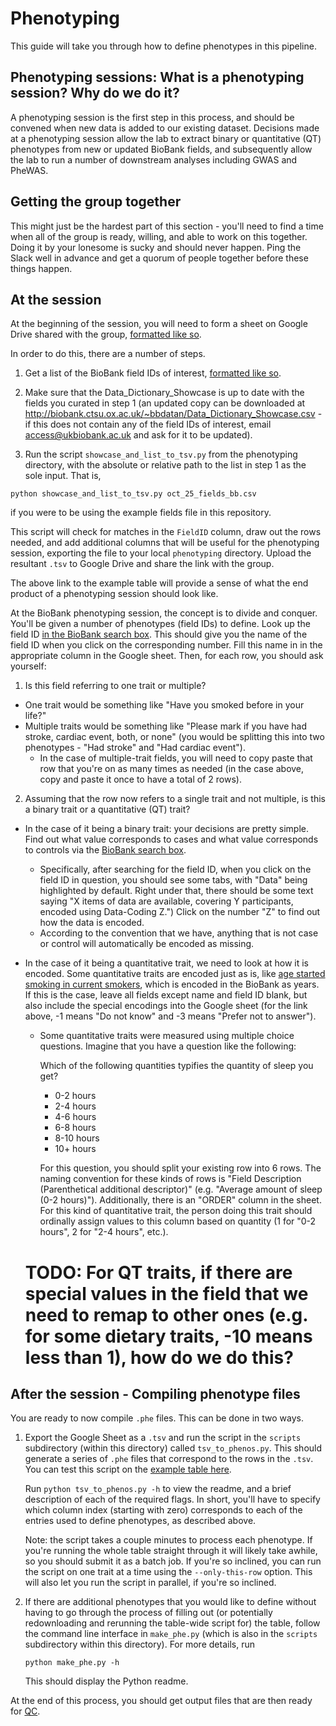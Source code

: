 # Phenotyping

This guide will take you through how to define phenotypes in this pipeline.

## Phenotyping sessions: What is a phenotyping session? Why do we do it?

A phenotyping session is the first step in this process, and should be convened when new data is added to our existing dataset. Decisions made at a phenotyping session allow the lab to extract binary or quantitative (QT) phenotypes from new or updated BioBank fields, and subsequently allow the lab to run a number of downstream analyses including GWAS and PheWAS.

## Getting the group together

This might just be the hardest part of this section - you'll need to find a time when all of the group is ready, willing, and able to work on this together. Doing it by your lonesome is sucky and should never happen. Ping the Slack well in advance and get a quorum of people together before these things happen.

## At the session

At the beginning of the session, you will need to form a sheet on Google Drive shared with the group, [formatted like so](https://github.com/rivas-lab/ukbb-tools/blob/master/phenotyping/example_phenotyping_session.tsv).

In order to do this, there are a number of steps.

1) Get a list of the BioBank field IDs of interest, [formatted like so](https://github.com/rivas-lab/ukbb-tools/blob/master/phenotyping/oct_25_fields_bb.csv).

2) Make sure that the Data_Dictionary_Showcase is up to date with the fields you curated in step 1 (an updated copy can be downloaded at http://biobank.ctsu.ox.ac.uk/~bbdatan/Data_Dictionary_Showcase.csv - if this does not contain any of the field IDs of interest, email access@ukbiobank.ac.uk and ask for it to be updated).

3) Run the script `showcase_and_list_to_tsv.py` from the phenotyping directory, with the absolute or relative path to the list in step 1 as the sole input. That is,

`python showcase_and_list_to_tsv.py oct_25_fields_bb.csv`

if you were to be using the example fields file in this repository.

This script will check for matches in the `FieldID` column, draw out the rows needed, and add additional columns that will be useful for the phenotyping session, exporting the file to your local `phenotyping` directory. Upload the resultant `.tsv` to Google Drive and share the link with the group.

The above link to the example table will provide a sense of what the end product of a phenotyping session should look like.

At the BioBank phenotyping session, the concept is to divide and conquer. You'll be given a number of phenotypes (field IDs) to define. Look up the field ID [in the BioBank search box](http://biobank.ctsu.ox.ac.uk/crystal/search.cgi). This should give you the name of the field ID when you click on the corresponding number. Fill this name in in the appropriate column in the Google sheet. Then, for each row, you should ask yourself:

1) Is this field referring to one trait or multiple? 
- One trait would be something like "Have you smoked before in your life?"
- Multiple traits would be something like "Please mark if you have had stroke, cardiac event, both, or none" (you would be splitting this into two phenotypes - "Had stroke" and "Had cardiac event").
    - In the case of multiple-trait fields, you will need to copy paste that row that you're on as many times as needed (in the case above, copy and paste it once to have a total of 2 rows). 
  
2) Assuming that the row now refers to a single trait and not multiple, is this a binary trait or a quantitative (QT) trait? 
- In the case of it being a binary trait: your decisions are pretty simple. Find out what value corresponds to cases and what value corresponds to controls via the [BioBank search box](http://biobank.ctsu.ox.ac.uk/crystal/search.cgi).
  - Specifically, after searching for the field ID, when you click on the field ID in question, you should see some tabs, with "Data" being highlighted by default. Right under that, there should be some text saying "X items of data are available, covering Y participants, encoded using Data-Coding Z.") Click on the number "Z" to find out how the data is encoded.
  - According to the convention that we have, anything that is not case or control will automatically be encoded as missing.
- In the case of it being a quantitative trait, we need to look at how it is encoded. Some quantitative traits are encoded just as is, like [age started smoking in current smokers](http://biobank.ctsu.ox.ac.uk/crystal/field.cgi?id=3436), which is encoded in the BioBank as years. If this is the case, leave all fields except name and field ID blank, but also include the special encodings into the Google sheet (for the link above, -1 means "Do not know" and -3 means "Prefer not to answer").
  - Some quantitative traits were measured using multiple choice questions. Imagine that you have a question like the following:
    
    Which of the following quantities typifies the quantity of sleep you get?
    - 0-2 hours
    - 2-4 hours
    - 4-6 hours
    - 6-8 hours
    - 8-10 hours
    - 10+ hours
    
    For this question, you should split your existing row into 6 rows. The naming convention for these kinds of rows is "Field Description (Parenthetical additional descriptor)" (e.g. "Average amount of sleep (0-2 hours)"). Additionally, there is an "ORDER" column in the sheet. For this kind of quantitative trait, the person doing this trait should ordinally assign values to this column based on quantity (1 for "0-2 hours", 2 for "2-4 hours", etc.).
  
  # TODO: For QT traits, if there are special values in the field that we need to remap to other ones (e.g. for some dietary traits, -10 means less than 1), how do we do this?
  
## After the session - Compiling phenotype files
  
You are ready to now compile `.phe` files. This can be done in two ways.

1) Export the Google Sheet as a `.tsv` and run the script in the `scripts` subdirectory (within this directory) called `tsv_to_phenos.py`. This should generate a series of `.phe` files that correspond to the rows in the `.tsv`. You can test this script on the [example table here](https://github.com/rivas-lab/ukbb-tools/blob/master/phenotyping/example_phenotyping_session.tsv).

    Run `python tsv_to_phenos.py -h` to view the readme, and a brief description of each of the required flags. In short, you'll have to specify which column index (starting with zero) corresponds to each of the entries used to define phenotypes, as described above. 
    
    Note: the script takes a couple minutes to process each phenotype. If you're running the whole table straight through it will likely take awhile, so you should submit it as a batch job. If you're so inclined, you can run the script on one trait at a time using the `--only-this-row` option. This will also let you run the script in parallel, if you're so inclined.

2) If there are additional phenotypes that you would like to define without having to go through the process of filling out (or potentially redownloading and rerunning the table-wide script for) the table, follow the command line interface in `make_phe.py` (which is also in the `scripts` subdirectory within this directory). For more details, run

    `python make_phe.py -h`

    This should display the Python readme.

At the end of this process, you should get output files that are then ready for [QC](https://github.com/rivas-lab/ukbb-tools/tree/master/qc).
